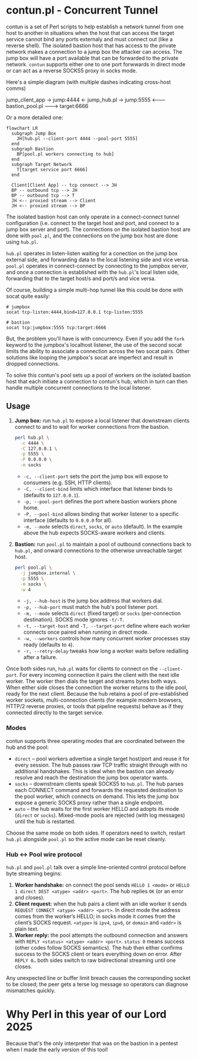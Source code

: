 # contun.pl - Concurrent Tunnel

contun is a set of Perl scripts to help establish a network tunnel from one host to another in situations when the host that can access the target service cannot bind any ports externaly and must connect out (like a reverse shell). The isolated bastion host that has access to the private network makes a connection to a jump box the attacker can access. The jump box will have a port available that can be forwarded to the private network. `contun` supports either one to one port forwwards in direct mode or can act as a reverse SOCKS5 proxy in socks mode.

Here's a simple diagram (with multiple dashes indicating cross-host comms)

jump_client_app -> jump:4444 <- jump_hub.pl -> jump:5555 <--- bastion_pool.pl ---> target:6666

Or a more detailed one:

```mermaid
flowchart LR
  subgraph Jump Box
    JH[hub.pl --client-port 4444 --pool-port 5555]
  end
  subgraph Bastion
    BP[pool.pl workers connecting to hub]
  end
  subgraph Target Network
    T[target service port 6666]
  end

  Client[Client App] -- tcp connect --> JH
  BP -- outbound tcp --> JH
  BP -- outbound tcp --> T
  JH <-- proxied stream --> Client
  JH <-- proxied stream --> BP
```

The isolated bastion host can only operate in a connect-connect tunnel configuration (i.e. connect to the target host and port, and connect to a jump box server and port). The connections on the isolated bastion host are done with `pool.pl`, and the connections on the jump box host are done using `hub.pl`.

`hub.pl` operates in listen-listen waiting for a conection on the jump box external side, and forwarding data to the local listening side and vice versa. `pool.pl` operates in connect-connect by connecting to the jumpbox server, and once a connection is established with the `hub.pl`'s local listen side, forwarding that to the target host/s and port/s and vice versa.

Of course, building a simple multi-hop tunnel like this could be done with socat quite easily:

```
# jumpbox
socat tcp-listen:4444,bind=127.0.0.1 tcp-listen:5555

# bastion
socat tcp:jumpbox:5555 tcp:target:6666
```

But, the problem you'll have is with concurrency. Even if you add the `fork` keyword to the jumpbox's localhost listener, the use of the second socat limits the ability to associate a connection across the two socat pairs. Other solutions like looping the jumpbox's socat are imperfect and result in dropped connections.

To solve this contun's pool sets up a pool of workers on the isolated bastion host that each initiate a connection to contun's hub, which in turn can then handle multiple concurrent connections to the local listener.

## Usage

1. **Jump box:** run `hub.pl` to expose a local listener that downstream clients connect to and to wait for worker connections from the bastion.

   ```bash
   perl hub.pl \
     -c 4444 \
     -C 127.0.0.1 \
     -p 5555 \
     -P 0.0.0.0 \
     -m socks
   ```

   * `-c, --client-port` sets the port the jump box will expose to consumers (e.g. SSH, HTTP clients).
   * `-C, --client-bind` limits which interface that listener binds to (defaults to `127.0.0.1`).
   * `-p, --pool-port` defines the port where bastion workers phone home.
   * `-P, --pool-bind` allows binding that worker listener to a specific interface (defaults to `0.0.0.0` for all).
   * `-m, --mode` selects `direct`, `socks`, or `auto` (default). In the example above the hub expects SOCKS-aware workers and clients.

2. **Bastion:** run `pool.pl` to maintain a pool of outbound connections back to `hub.pl`, and onward connections to the otherwise unreachable target host.

   ```bash
   perl pool.pl \
     -j jumpbox.internal \
     -p 5555 \
     -m socks \
     -w 4
   ```

   * `-j, --hub-host` is the jump box address that workers dial.
   * `-p, --hub-port` must match the hub's pool listener port.
   * `-m, --mode` selects `direct` (fixed target) or `socks` (per-connection destination). SOCKS mode ignores `-t/-T`.
   * `-t, --target-host` and `-T, --target-port` define where each worker connects once paired when running in direct mode.
   * `-w, --workers` controls how many concurrent worker processes stay ready (defaults to `4`).
   * `-r, --retry-delay` tweaks how long a worker waits before redialling after a failure.

Once both sides run, `hub.pl` waits for clients to connect on the `--client-port`. For every incoming connection it pairs the client with the next idle worker. The worker then dials the target and streams bytes both ways. When either side closes the connection the worker returns to the idle pool, ready for the next client. Because the hub retains a pool of pre-established worker sockets, multi-connection clients (for example modern browsers, HTTP/2 reverse proxies, or tools that pipeline requests) behave as if they connected directly to the target service.

### Modes

contun supports three operating modes that are coordinated between the hub and the pool:

* `direct` – pool workers advertise a single target host/port and reuse it for every session. The hub passes raw TCP traffic straight through with no additional handshakes. This is ideal when the bastion can already resolve and reach the destination the jump box operator wants.
* `socks` – downstream clients speak SOCKS5 to `hub.pl`. The hub parses each CONNECT command and forwards the requested destination to the pool worker, which connects on demand. This lets the jump box expose a generic SOCKS proxy rather than a single endpoint.
* `auto` – the hub waits for the first worker HELLO and adopts its mode (`direct` or `socks`). Mixed-mode pools are rejected (with log messages) until the hub is restarted.

Choose the same mode on both sides. If operators need to switch, restart `hub.pl` alongside `pool.pl` so the active mode can be reset cleanly.

### Hub ↔ Pool wire protocol

`hub.pl` and `pool.pl` talk over a simple line-oriented control protocol before byte streaming begins:

1. **Worker handshake:** on connect the pool sends `HELLO 1 <mode>` or `HELLO 1 direct DEST <atype> <addr> <port>`. The hub replies `OK` (or an error and closes).
2. **Client request:** when the hub pairs a client with an idle worker it sends `REQUEST CONNECT <atype> <addr> <port>`. In direct mode the address comes from the worker’s HELLO; in socks mode it comes from the client’s SOCKS request. `<atype>` is `ipv4`, `ipv6`, or `domain` and `<addr>` is plain text.
3. **Worker reply:** the pool attempts the outbound connection and answers with `REPLY <status> <atype> <addr> <port>`. `status 0` means success (other codes follow SOCKS semantics). The hub then either confirms success to the SOCKS client or tears everything down on error. After `REPLY 0…` both sides switch to raw bidirectional streaming until one closes.

Any unexpected line or buffer limit breach causes the corresponding socket to be closed; the peer gets a terse log message so operators can diagnose mismatches quickly.

# Why Perl in this year of our Lord 2025

Because that's the only interpreter that was on the bastion in a pentest when I made the early version of this tool!
